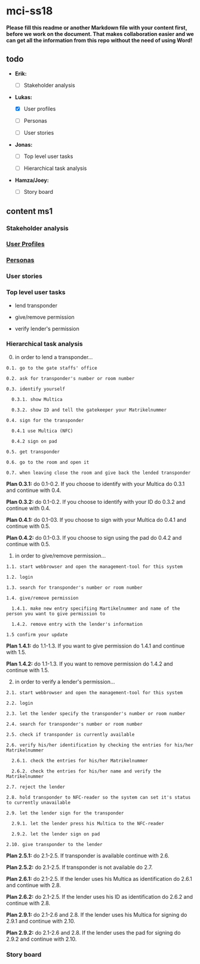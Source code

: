 # mci-ss18

**Please fill this readme or another Markdown file with your content first, 
before we work on the document. That makes collaboration easier and we can 
get all the information from this repo without the need of using Word!**

## todo

- **Erik:** 

  - [ ] Stakeholder analysis

- **Lukas:** 

  - [x] User profiles 
  
  - [ ] Personas 
  
  - [ ] User stories

- **Jonas:** 

  - [ ] Top level user tasks 
  
  - [ ] Hierarchical task analysis

- **Hamza/Joey:** 

  - [ ] Story board

## content ms1

### Stakeholder analysis

### [User Profiles](https://github.com/lulugo19/mci-ss18/blob/master/ms1/UserProfiles.md)

### [Personas](https://github.com/lulugo19/mci-ss18/blob/master/ms1/Personas.md)

### User stories

### Top level user tasks

  - lend transponder
  
  - give/remove permission
  
  - verify lender's permission

### Hierarchical task analysis

  0. in order to lend a transponder...
    
    0.1. go to the gate staffs' office
    
    0.2. ask for transponder's number or room number
    
    0.3. identify yourself
    
      0.3.1. show Multica
      
      0.3.2. show ID and tell the gatekeeper your Matrikelnummer
      
    0.4. sign for the transponder
    
      0.4.1 use Multica (NFC)
      
      0.4.2 sign on pad

    0.5. get transponder
    
    0.6. go to the room and open it
    
    0.7. when leaving close the room and give back the lended transponder
  
  **Plan 0.3.1:** do 0.1-0.2. If you choose to identify with your Multica do 0.3.1 and continue with 0.4.
  
  **Plan 0.3.2:** do 0.1-0.2. If you choose to identify with your ID do 0.3.2 and continue with 0.4.
  
  **Plan 0.4.1:** do 0.1-03. If you choose to sign with your Multica do 0.4.1 and continue with 0.5.
  
  **Plan 0.4.2:** do 0.1-0.3. If you choose to sign using the pad do 0.4.2 and continue with 0.5.
  
  1. in order to give/remove permission...
  
    1.1. start webbrowser and open the management-tool for this system
    
    1.2. login
    
    1.3. search for transponder's number or room number
    
    1.4. give/remove permission
    
      1.4.1. make new entry specifiing Martikelnummer and name of the person you want to give permission to
      
      1.4.2. remove entry with the lender's information
      
    1.5 confirm your update
      
  **Plan 1.4.1:** do 1.1-1.3. If you want to give permission do 1.4.1 and continue with 1.5.
  
  **Plan 1.4.2:** do 1.1-1.3. If you want to remove permission do 1.4.2 and continue with 1.5.

  2. in order to verify a lender's permission...
    
    2.1. start webbrowser and open the management-tool for this system
    
    2.2. login
    
    2.3. let the lender specify the transponder's number or room number

    2.4. search for transponder's number or room number

    2.5. check if transponder is currently available

    2.6. verify his/her identification by checking the entries for his/her Matrikelnummer
    
      2.6.1. check the entries for his/her Matrikelnummer
      
      2.6.2. check the entries for his/her name and verify the Matrikelnummer
      
    2.7. reject the lender
    
    2.8. hold transponder to NFC-reader so the system can set it's status to currently unavailable
    
    2.9. let the lender sign for the transponder

      2.9.1. let the lender press his Multica to the NFC-reader

      2.9.2. let the lender sign on pad
      
    2.10. give transponder to the lender
  
  **Plan 2.5.1:** do 2.1-2.5. If transponder is available continue with 2.6.
  
  **Plan 2.5.2:** do 2.1-2.5. If transponder is not available do 2.7.
  
  **Plan 2.6.1:** do 2.1-2.5. If the lender uses his Multica as identification do 2.6.1 and continue with 2.8.
  
  **Plan 2.6.2:** do 2.1-2.5. If the lender uses his ID as identification do 2.6.2 and continue with 2.8.
  
  **Plan 2.9.1:** do 2.1-2.6 and 2.8. If the lender uses his Multica for signing do 2.9.1 and continue with 2.10.
  
  **Plan 2.9.2:** do 2.1-2.6 and 2.8. If the lender uses the pad for signing do 2.9.2 and continue with 2.10.
  
### Story board
